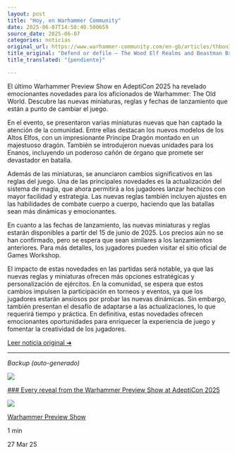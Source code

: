 ```yaml
---
layout: post
title: "Hoy, en Warhammer Community"
date: 2025-06-07T14:58:40.500659
source_date: 2025-06-07
categories: noticias
original_url: https://www.warhammer-community.com/en-gb/articles/thbon3tc/defend-or-defile-the-wood-elf-realms-and-beastman-brayherds-battle-for-the-forests-of-the-old-world/
title_original: "Defend or defile – The Wood Elf Realms and Beastman Brayherds battle for the forests of the Old World - Warhammer Community"
title_translated: "{pendiente}"

---
```


El último Warhammer Preview Show en AdeptiCon 2025 ha revelado emocionantes novedades para los aficionados de Warhammer: The Old World. Descubre las nuevas miniaturas, reglas y fechas de lanzamiento que están a punto de cambiar el juego.

En el evento, se presentaron varias miniaturas nuevas que han captado la atención de la comunidad. Entre ellas destacan los nuevos modelos de los Altos Elfos, con un impresionante Príncipe Dragón montado en un majestuoso dragón. También se introdujeron nuevas unidades para los Enanos, incluyendo un poderoso cañón de órgano que promete ser devastador en batalla.

Además de las miniaturas, se anunciaron cambios significativos en las reglas del juego. Una de las principales novedades es la actualización del sistema de magia, que ahora permitirá a los jugadores lanzar hechizos con mayor facilidad y estrategia. Las nuevas reglas también incluyen ajustes en las habilidades de combate cuerpo a cuerpo, haciendo que las batallas sean más dinámicas y emocionantes.

En cuanto a las fechas de lanzamiento, las nuevas miniaturas y reglas estarán disponibles a partir del 15 de junio de 2025. Los precios aún no se han confirmado, pero se espera que sean similares a los lanzamientos anteriores. Para más detalles, los jugadores pueden visitar el sitio oficial de Games Workshop.

El impacto de estas novedades en las partidas será notable, ya que las nuevas reglas y miniaturas ofrecen más opciones estratégicas y personalización de ejércitos. En la comunidad, se espera que estos cambios impulsen la participación en torneos y eventos, ya que los jugadores estarán ansiosos por probar las nuevas dinámicas. Sin embargo, también presentan el desafío de adaptarse a las actualizaciones, lo que requerirá tiempo y práctica. En definitiva, estas novedades ofrecen emocionantes oportunidades para enriquecer la experiencia de juego y fomentar la creatividad de los jugadores.

[Leer noticia original ➜](https://www.warhammer-community.com/en-gb/articles/thbon3tc/defend-or-defile-the-wood-elf-realms-and-beastman-brayherds-battle-for-the-forests-of-the-old-world/)

---

*Backup (auto-generado)*

![](https://assets.warhammer-community.com/feature00-pbzzpniklj.jpg)

[### Every reveal from the Warhammer Preview Show at AdeptiCon 2025](/en-gb/articles/or72z0uw/every-reveal-from-the-warhammer-preview-show-at-adepticon-2025/ "Every reveal from the Warhammer Preview Show at AdeptiCon 2025")

![](https://assets.warhammer-community.com/icon-dark-warhammer.svg)

[Warhammer Preview Show](/en-gb/topics/warhammer-preview-show/ "Warhammer Preview Show")

1 min

27 Mar 25
